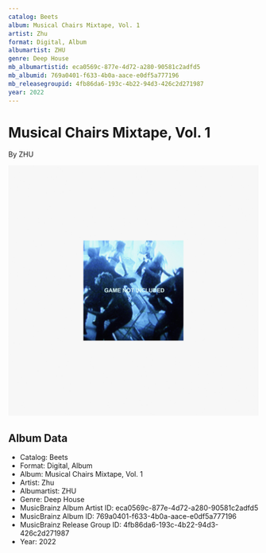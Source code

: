 ```yaml
---
catalog: Beets
album: Musical Chairs Mixtape, Vol. 1
artist: Zhu
format: Digital, Album
albumartist: ZHU
genre: Deep House
mb_albumartistid: eca0569c-877e-4d72-a280-90581c2adfd5
mb_albumid: 769a0401-f633-4b0a-aace-e0df5a777196
mb_releasegroupid: 4fb86da6-193c-4b22-94d3-426c2d271987
year: 2022
---
```


# Musical Chairs Mixtape, Vol. 1

By ZHU

![](../../assets/beetscovers/Zhu-Musical_Chairs_Mixtape__Vol_1.jpg)

## Album Data

- Catalog: Beets
- Format: Digital, Album
- Album: Musical Chairs Mixtape, Vol. 1
- Artist: Zhu
- Albumartist: ZHU
- Genre: Deep House
- MusicBrainz Album Artist ID: eca0569c-877e-4d72-a280-90581c2adfd5
- MusicBrainz Album ID: 769a0401-f633-4b0a-aace-e0df5a777196
- MusicBrainz Release Group ID: 4fb86da6-193c-4b22-94d3-426c2d271987
- Year: 2022

